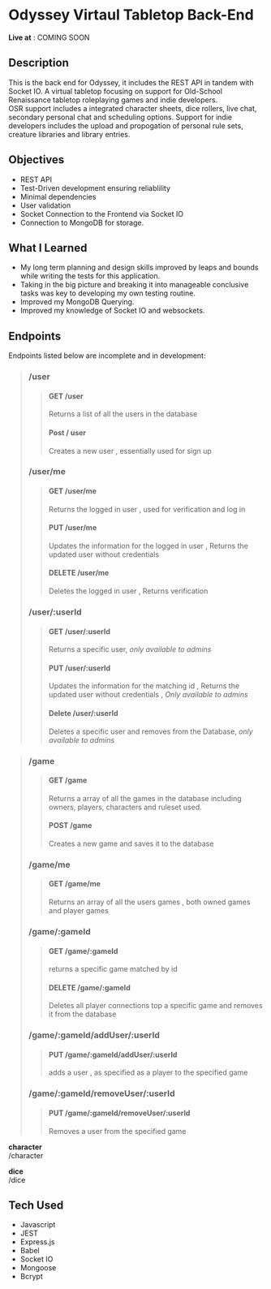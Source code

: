 # Odyssey Virtaul Tabletop Back-End  

**Live at** : COMING SOON

## Description  
This is the back end for Odyssey, it includes the REST API in tandem with Socket IO. 
A virtual tabletop focusing on support for Old-School Renaissance tabletop roleplaying games and indie developers.  
OSR support includes a integrated character sheets, dice rollers, live chat, secondary personal chat and scheduling options.
Support for indie developers includes the upload and propogation of personal rule sets, creature libraries and library entries.
## Objectives 
- REST API 
- Test-Driven development ensuring reliablility
- Minimal dependencies
- User validation
- Socket Connection to the Frontend via Socket IO
- Connection to MongoDB for storage.
## What I Learned
- My long term planning and design skills improved by leaps and bounds while writing the tests for this application. 
- Taking in the big picture and breaking it into manageable conclusive tasks was key to developing my own testing routine.
- Improved my MongoDB Querying.
- Improved my knowledge of Socket IO and websockets.

## Endpoints   
  Endpoints listed below are incomplete and in development:  
>  ### /user
>> #### GET /user 
>> Returns a list of all the users in the database
>> #### Post / user
>> Creates a new user , essentially used for sign up  
> ### /user/me
>> #### GET /user/me 
>> Returns the logged in user , used for verification and log in  
>> #### PUT /user/me 
>> Updates the information for the logged in user , Returns the updated user without credentials 
>> #### DELETE /user/me 
>> Deletes the logged in user , Returns verification    
> ### /user/:userId
>> #### GET /user/:userId
>> Returns a specific user, *only available to admins*
>> #### PUT /user/:userId
>> Updates the information for the matching id , Returns the updated user without credentials , *Only available to admins*
>> #### Delete /user/:userId  
>> Deletes a specific user and removes from the Database, *only available to admins*  
  
  
> ### /game
>> #### GET /game
>> Returns a array of all the games in the database including owners, players, characters and ruleset used.
>> #### POST /game  
>> Creates a new game and saves it to the database
> ### /game/me  
>> #### GET /game/me
>> Returns an array of all the users games , both owned games and player games
> ### /game/:gameId  
>> #### GET /game/:gameId  
>> returns a specific game matched by id
>> #### DELETE /game/:gameId  
>> Deletes all player connections top a specific game and removes it from the database
> ### /game/:gameId/addUser/:userId  
>> #### PUT /game/:gameId/addUser/:userId 
>> adds a user , as specified as a player to the specified game
> ### /game/:gameId/removeUser/:userId 
>> #### PUT /game/:gameId/removeUser/:userId  
>> Removes a user from the specified game

  **character**  
  /character
        
  **dice**  
  /dice

## Tech Used  
- Javascript
- JEST
- Express.js
- Babel
- Socket IO
- Mongoose 
- Bcrypt

